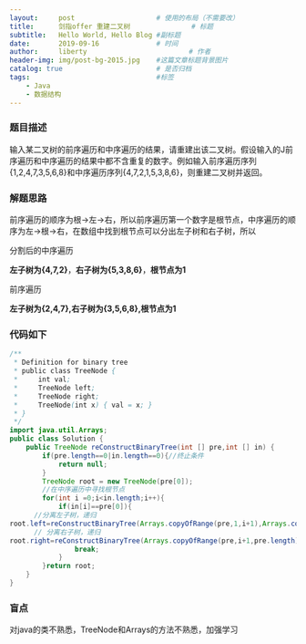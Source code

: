 ```yaml
---
layout:     post   				    # 使用的布局（不需要改）
title:      剑指offer 重建二叉树 				# 标题 
subtitle:   Hello World, Hello Blog #副标题
date:       2019-09-16 				# 时间
author:     liberty 						# 作者
header-img: img/post-bg-2015.jpg 	#这篇文章标题背景图片
catalog: true 						# 是否归档
tags:								#标签
    - Java
    - 数据结构
---
```


### 题目描述

输入某二叉树的前序遍历和中序遍历的结果，请重建出该二叉树。假设输入的J前序遍历和中序遍历的结果中都不含重复的数字。例如输入前序遍历序列{1,2,4,7,3,5,6,8}和中序遍历序列{4,7,2,1,5,3,8,6}，则重建二叉树并返回。

### 解题思路

前序遍历的顺序为根->左->右，所以前序遍历第一个数字是根节点，中序遍历的顺序为左->根->右，在数组中找到根节点可以分出左子树和右子树，所以

分割后的中序遍历

**左子树为{4,7,2}**，**右子树为{5,3,8,6}**，**根节点为1**

前序遍历

**左子树为{2,4,7},右子树为{3,5,6,8},根节点为1**

### 代码如下

```java
/**
 * Definition for binary tree
 * public class TreeNode {
 *     int val;
 *     TreeNode left;
 *     TreeNode right;
 *     TreeNode(int x) { val = x; }
 * }
 */
import java.util.Arrays;
public class Solution {
    public TreeNode reConstructBinaryTree(int [] pre,int [] in) {
        if(pre.length==0|in.length==0){//终止条件
            return null;
        }
        TreeNode root = new TreeNode(pre[0]);
        //在中序遍历中寻找根节点
        for(int i =0;i<in.length;i++){
            if(in[i]==pre[0]){
      //分离左子树，递归
root.left=reConstructBinaryTree(Arrays.copyOfRange(pre,1,i+1),Arrays.copyOfRange(in,0,i));
      // 分离右子树，递归
root.right=reConstructBinaryTree(Arrays.copyOfRange(pre,i+1,pre.length),Arrays.copyOfRange(in,i+1,in.length));
                break;
            }
        }return root;
    }
}
```

### 盲点
对java的类不熟悉，TreeNode和Arrays的方法不熟悉，加强学习

